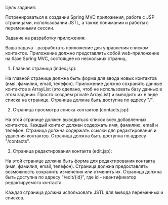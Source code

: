 Цель задания:

Потренироваться в создании Spring MVC приложения, работе с JSP страницами, использовании JSTL, а также понимании и работы с переменными сессии.

Задание на разработку приложения:

Ваша задача - разработать приложение для управления списком контактов. Приложение должно представлять собой web-приложение на базе Spring MVC, состоящее из нескольких страниц.

1. Главная страница (index.jsp):

На главной странице должна быть форма для ввода новых контактов (имя, фамилия, email, телефон). Приложение должно сохранять данные контактов в ArrayList (это сделано, чтоб не использовать базу данных в этом задании. Просто создаём private ArrayList<Contact>) и выводить их в виде списка на странице.
Страница должна быть доступна по адресу "/".

2. Страница просмотра списка контактов (contacts.jsp):

На этой странице должен выводиться список всех добавленных контактов.
Каждый контакт должен содержать имя, фамилию, email и телефон. Страница должна содержать ссылки для редактирования и удаления контактов.
Страница должна быть доступна по адресу "/contacts".

3. Страница редактирования контакта (edit.jsp):

На этой странице должна быть форма для редактирования контакта (имя, фамилия, email, телефон).
Страница должна предоставлять возможность сохранить изменения или отменить их.
Страница должна быть доступна по адресу "/edit/{id}", где id - идентификатор редактируемого контакта.

Каждая страница должна использовать JSTL для вывода переменных и списков. 